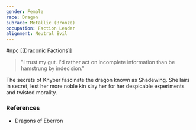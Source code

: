 ```yaml
---
gender: Female
race: Dragon
subrace: Metallic (Bronze)
occupation: Faction Leader
alignment: Neutral Evil
---
```

 #npc [[Draconic Factions]]

>"I trust my gut. I'd rather act on incomplete information than be hamstrung by indecision."

The secrets of Khyber fascinate the dragon known as Shadewing. She lairs in secret, lest her more noble kin slay her for her despicable experiments and twisted morality.

### References

* Dragons of Eberron
